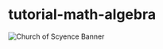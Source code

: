 # tutorial-math-algebra

<img src="https://github.com/johnnycowboy3033/resources/blob/main/banners/banner-galileo-galilei.png" alt="Church of Scyence Banner">
